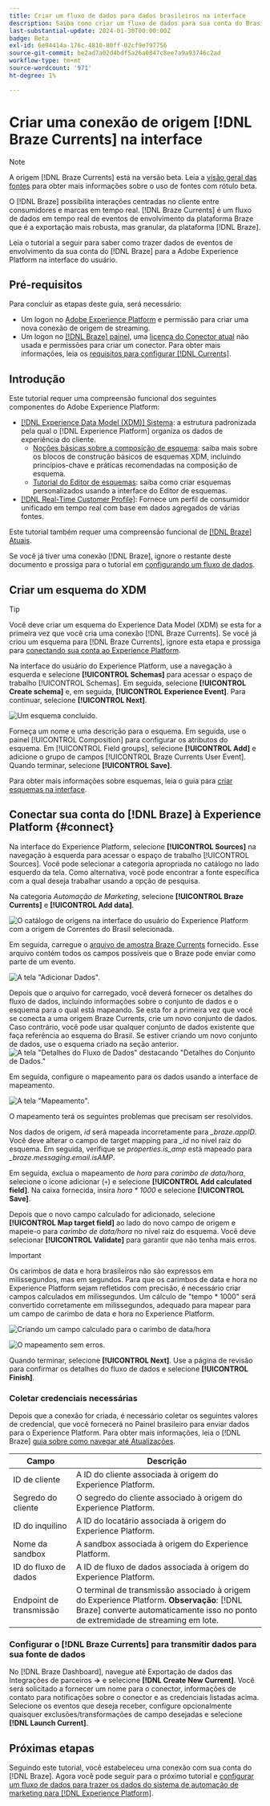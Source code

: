 ```yaml
---
title: Criar um fluxo de dados para dados brasileiros na interface
description: Saiba como criar um fluxo de dados para sua conta do Brasil usando a interface do usuário do Adobe Experience Platform.
last-substantial-update: 2024-01-30T00:00:00Z
badge: Beta
exl-id: 6e94414a-176c-4810-80ff-02cf9e797756
source-git-commit: be2ad7a02d4bdf5a26a0847c8ee7a9a93746c2ad
workflow-type: tm+mt
source-wordcount: '971'
ht-degree: 1%

---
```


# Criar uma conexão de origem [!DNL Braze Currents] na interface

>[!NOTE]
>
>A origem [!DNL Braze Currents] está na versão beta. Leia a [visão geral das fontes](../../../../home.md#terms-and-conditions) para obter mais informações sobre o uso de fontes com rótulo beta.

O [!DNL Braze] possibilita interações centradas no cliente entre consumidores e marcas em tempo real. [!DNL Braze Currents] é um fluxo de dados em tempo real de eventos de envolvimento da plataforma Braze que é a exportação mais robusta, mas granular, da plataforma [!DNL Braze].

Leia o tutorial a seguir para saber como trazer dados de eventos de envolvimento da sua conta do [!DNL Braze] para a Adobe Experience Platform na interface do usuário.

## Pré-requisitos

Para concluir as etapas deste guia, será necessário:

* Um logon no [Adobe Experience Platform](https://platform.adobe.com) e permissão para criar uma nova conexão de origem de streaming.
* Um logon no [[!DNL Braze] painel](https://dashboard.braze.com/sign_in), uma [licença do Conector atual](https://www.braze.com/docs/user_guide/data_and_analytics/braze_currents) não usada e permissões para criar um conector. Para obter mais informações, leia os [requisitos para configurar [!DNL Currents]](https://www.braze.com/docs/user_guide/data_and_analytics/braze_currents/setting_up_currents/#requirements).

## Introdução

Este tutorial requer uma compreensão funcional dos seguintes componentes do Adobe Experience Platform:

* [[!DNL Experience Data Model (XDM)] Sistema](../../../../../xdm/home.md): a estrutura padronizada pela qual o [!DNL Experience Platform] organiza os dados de experiência do cliente.
   * [Noções básicas sobre a composição de esquema](../../../../../xdm/schema/composition.md): saiba mais sobre os blocos de construção básicos de esquemas XDM, incluindo princípios-chave e práticas recomendadas na composição de esquema.
   * [Tutorial do Editor de esquemas](../../../../../xdm/tutorials/create-schema-ui.md): saiba como criar esquemas personalizados usando a interface do Editor de esquemas.
* [[!DNL Real-Time Customer Profile]](../../../../../profile/home.md): Fornece um perfil de consumidor unificado em tempo real com base em dados agregados de várias fontes.

Este tutorial também requer uma compreensão funcional de [[!DNL Braze] Atuais](https://www.braze.com/docs/user_guide/data_and_analytics/braze_currents).

Se você já tiver uma conexão [!DNL Braze], ignore o restante deste documento e prossiga para o tutorial em [configurando um fluxo de dados](../../dataflow/marketing-automation.md).

## Criar um esquema do XDM

>[!TIP]
>
>Você deve criar um esquema do Experience Data Model (XDM) se esta for a primeira vez que você cria uma conexão [!DNL Braze Currents]. Se você já criou um esquema para [!DNL Braze Currents], ignore esta etapa e prossiga para [conectando sua conta ao Experience Platform](#connect).

Na interface do usuário do Experience Platform, use a navegação à esquerda e selecione **[!UICONTROL Schemas]** para acessar o espaço de trabalho [!UICONTROL Schemas]. Em seguida, selecione **[!UICONTROL Create schema]** e, em seguida, **[!UICONTROL Experience Event]**. Para continuar, selecione **[!UICONTROL Next]**.

![Um esquema concluído.](../../../../images/tutorials/create/braze/schema.png)

Forneça um nome e uma descrição para o esquema. Em seguida, use o painel [!UICONTROL Composition] para configurar os atributos do esquema. Em [!UICONTROL Field groups], selecione **[!UICONTROL Add]** e adicione o grupo de campos [!UICONTROL Braze Currents User Event]. Quando terminar, selecione **[!UICONTROL Save]**.

Para obter mais informações sobre esquemas, leia o guia para [criar esquemas na interface](../../../../../xdm/tutorials/create-schema-ui.md).

## Conectar sua conta do [!DNL Braze] à Experience Platform {#connect}

Na interface do Experience Platform, selecione **[!UICONTROL Sources]** na navegação à esquerda para acessar o espaço de trabalho [!UICONTROL Sources]. Você pode selecionar a categoria apropriada no catálogo no lado esquerdo da tela. Como alternativa, você pode encontrar a fonte específica com a qual deseja trabalhar usando a opção de pesquisa.

Na categoria *Automação de Marketing*, selecione **[!UICONTROL Braze Currents]** e **[!UICONTROL Add data]**.

![O catálogo de origens na interface do usuário do Experience Platform com a origem de Correntes do Brasil selecionada.](../../../../images/tutorials/create/braze/catalog.png)

Em seguida, carregue o [arquivo de amostra Braze Currents](https://github.com/Appboy/currents-examples/blob/master/sample-data/Adobe/adobe_examples.json) fornecido. Esse arquivo contém todos os campos possíveis que o Braze pode enviar como parte de um evento.

![A tela &quot;Adicionar Dados&quot;.](../../../../images/tutorials/create/braze/select-data.png)

Depois que o arquivo for carregado, você deverá fornecer os detalhes do fluxo de dados, incluindo informações sobre o conjunto de dados e o esquema para o qual está mapeando.  Se esta for a primeira vez que você se conecta a uma origem Braze Currents, crie um novo conjunto de dados.  Caso contrário, você pode usar qualquer conjunto de dados existente que faça referência ao esquema do Brasil.  Se estiver criando um novo conjunto de dados, use o esquema criado na seção anterior.
![A tela &quot;Detalhes do Fluxo de Dados&quot; destacando &quot;Detalhes do Conjunto de Dados.&quot;](../../../../images/tutorials/create/braze/dataflow-detail.png)

Em seguida, configure o mapeamento para os dados usando a interface de mapeamento.

![A tela &quot;Mapeamento&quot;.](../../../../images/tutorials/create/braze/mapping_errors.png)

O mapeamento terá os seguintes problemas que precisam ser resolvidos.

Nos dados de origem, *id* será mapeada incorretamente para *_braze.appID*. Você deve alterar o campo de target mapping para *_id* no nível raiz do esquema. Em seguida, verifique se *properties.is_amp* está mapeado para *_braze.messaging.email.isAMP*.

Em seguida, exclua o mapeamento de *hora* para *carimbo de data/hora*, selecione o ícone adicionar (`+`) e selecione **[!UICONTROL Add calculated field]**. Na caixa fornecida, insira *hora \* 1000* e selecione **[!UICONTROL Save]**.

Depois que o novo campo calculado for adicionado, selecione **[!UICONTROL Map target field]** ao lado do novo campo de origem e mapeie-o para *carimbo de data/hora* no nível raiz do esquema. Você deve selecionar **[!UICONTROL Validate]** para garantir que não tenha mais erros.

>[!IMPORTANT]
>
>Os carimbos de data e hora brasileiros não são expressos em milissegundos, mas em segundos. Para que os carimbos de data e hora no Experience Platform sejam refletidos com precisão, é necessário criar campos calculados em milissegundos. Um cálculo de &quot;tempo * 1000&quot; será convertido corretamente em milissegundos, adequado para mapear para um campo de carimbo de data e hora no Experience Platform.
>
>![Criando um campo calculado para o carimbo de data/hora](../../../../images/tutorials/create/braze/create-calculated-field.png)

![O mapeamento sem erros.](../../../../images/tutorials/create/braze/completed_mapping.png)

Quando terminar, selecione **[!UICONTROL Next]**. Use a página de revisão para confirmar os detalhes do fluxo de dados e selecione **[!UICONTROL Finish]**.

### Coletar credenciais necessárias

Depois que a conexão for criada, é necessário coletar os seguintes valores de credencial, que você fornecerá no Painel brasileiro para enviar dados para o Experience Platform. Para obter mais informações, leia o [!DNL Braze] [guia sobre como navegar até Atualizações](https://www.braze.com/docs/user_guide/data_and_analytics/braze_currents/setting_up_currents/#step-2-navigate-to-currents).

| Campo | Descrição |
| --- | --- |
| ID de cliente | A ID do cliente associada à origem do Experience Platform. |
| Segredo do cliente | O segredo do cliente associado à origem do Experience Platform. |
| ID do inquilino | A ID do locatário associada à origem do Experience Platform. |
| Nome da sandbox | A sandbox associada à origem do Experience Platform. |
| ID do fluxo de dados | A ID de fluxo de dados associada à origem do Experience Platform. |
| Endpoint de transmissão | O terminal de transmissão associado à origem do Experience Platform. **Observação**: [!DNL Braze] converte automaticamente isso no ponto de extremidade de streaming em lote. |

### Configurar o [!DNL Braze Currents] para transmitir dados para sua fonte de dados

No [!DNL Braze Dashboard], navegue até Exportação de dados das Integrações de parceiros **->** e selecione **[!DNL Create New Current]**. Você será solicitado a fornecer um nome para o conector, informações de contato para notificações sobre o conector e as credenciais listadas acima. Selecione os eventos que deseja receber, configure opcionalmente quaisquer exclusões/transformações de campo desejadas e selecione **[!DNL Launch Current]**.

## Próximas etapas

Seguindo este tutorial, você estabeleceu uma conexão com sua conta do [!DNL Braze]. Agora você pode seguir para o próximo tutorial e [configurar um fluxo de dados para trazer os dados do sistema de automação de marketing para  [!DNL Experience Platform]](../../dataflow/marketing-automation.md).
